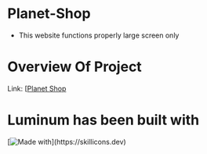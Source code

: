# Planet-Shop
* This website functions properly large screen only
  
# Overview Of Project
Link: [[Planet Shop](https://planet-shopvishwas.netlify.app)

# Luminum has been built with 
[![Made with](https://skillicons.dev/icons?i=html,css,)](https://skillicons.dev)
